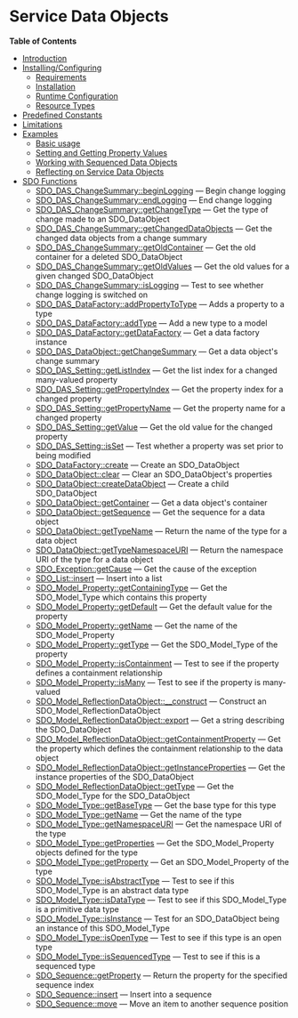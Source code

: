 Service Data Objects
====================

**Table of Contents**

-   [Introduction](/intro/sdo.html)
-   [Installing/Configuring](/sdo/setup.html)
    -   [Requirements](/sdo/setup.html#Requirements)
    -   [Installation](/sdo/setup.html#Installation)
    -   [Runtime Configuration](/sdo/setup.html#Runtime%20Configuration)
    -   [Resource Types](/sdo/setup.html#Resource%20Types)
-   [Predefined Constants](/sdo/constants.html)
-   [Limitations](/sdo/limitations.html)
-   [Examples](/sdo/examples.html)
    -   [Basic usage](/sdo/examples.html#Basic%20usage)
    -   [Setting and Getting Property
        Values](/sdo/examples.html#Setting%20and%20Getting%20Property%20Values)
    -   [Working with Sequenced Data
        Objects](/sdo/examples.html#Working%20with%20Sequenced%20Data%20Objects)
    -   [Reflecting on Service Data
        Objects](/sdo/examples.html#Reflecting%20on%20Service%20Data%20Objects)
-   [SDO Functions](/ref/sdo.html)
    -   [SDO\_DAS\_ChangeSummary::beginLogging](/ref/sdo.html#SDO_DAS_ChangeSummary::beginLogging)
        — Begin change logging
    -   [SDO\_DAS\_ChangeSummary::endLogging](/ref/sdo.html#SDO_DAS_ChangeSummary::endLogging)
        — End change logging
    -   [SDO\_DAS\_ChangeSummary::getChangeType](/ref/sdo.html#SDO_DAS_ChangeSummary::getChangeType)
        — Get the type of change made to an SDO\_DataObject
    -   [SDO\_DAS\_ChangeSummary::getChangedDataObjects](/ref/sdo.html#SDO_DAS_ChangeSummary::getChangedDataObjects)
        — Get the changed data objects from a change summary
    -   [SDO\_DAS\_ChangeSummary::getOldContainer](/ref/sdo.html#SDO_DAS_ChangeSummary::getOldContainer)
        — Get the old container for a deleted SDO\_DataObject
    -   [SDO\_DAS\_ChangeSummary::getOldValues](/ref/sdo.html#SDO_DAS_ChangeSummary::getOldValues)
        — Get the old values for a given changed SDO\_DataObject
    -   [SDO\_DAS\_ChangeSummary::isLogging](/ref/sdo.html#SDO_DAS_ChangeSummary::isLogging)
        — Test to see whether change logging is switched on
    -   [SDO\_DAS\_DataFactory::addPropertyToType](/ref/sdo.html#SDO_DAS_DataFactory::addPropertyToType)
        — Adds a property to a type
    -   [SDO\_DAS\_DataFactory::addType](/ref/sdo.html#SDO_DAS_DataFactory::addType)
        — Add a new type to a model
    -   [SDO\_DAS\_DataFactory::getDataFactory](/ref/sdo.html#SDO_DAS_DataFactory::getDataFactory)
        — Get a data factory instance
    -   [SDO\_DAS\_DataObject::getChangeSummary](/ref/sdo.html#SDO_DAS_DataObject::getChangeSummary)
        — Get a data object's change summary
    -   [SDO\_DAS\_Setting::getListIndex](/ref/sdo.html#SDO_DAS_Setting::getListIndex)
        — Get the list index for a changed many-valued property
    -   [SDO\_DAS\_Setting::getPropertyIndex](/ref/sdo.html#SDO_DAS_Setting::getPropertyIndex)
        — Get the property index for a changed property
    -   [SDO\_DAS\_Setting::getPropertyName](/ref/sdo.html#SDO_DAS_Setting::getPropertyName)
        — Get the property name for a changed property
    -   [SDO\_DAS\_Setting::getValue](/ref/sdo.html#SDO_DAS_Setting::getValue)
        — Get the old value for the changed property
    -   [SDO\_DAS\_Setting::isSet](/ref/sdo.html#SDO_DAS_Setting::isSet)
        — Test whether a property was set prior to being modified
    -   [SDO\_DataFactory::create](/ref/sdo.html#SDO_DataFactory::create)
        — Create an SDO\_DataObject
    -   [SDO\_DataObject::clear](/ref/sdo.html#SDO_DataObject::clear) —
        Clear an SDO\_DataObject's properties
    -   [SDO\_DataObject::createDataObject](/ref/sdo.html#SDO_DataObject::createDataObject)
        — Create a child SDO\_DataObject
    -   [SDO\_DataObject::getContainer](/ref/sdo.html#SDO_DataObject::getContainer)
        — Get a data object's container
    -   [SDO\_DataObject::getSequence](/ref/sdo.html#SDO_DataObject::getSequence)
        — Get the sequence for a data object
    -   [SDO\_DataObject::getTypeName](/ref/sdo.html#SDO_DataObject::getTypeName)
        — Return the name of the type for a data object
    -   [SDO\_DataObject::getTypeNamespaceURI](/ref/sdo.html#SDO_DataObject::getTypeNamespaceURI)
        — Return the namespace URI of the type for a data object
    -   [SDO\_Exception::getCause](/ref/sdo.html#SDO_Exception::getCause)
        — Get the cause of the exception
    -   [SDO\_List::insert](/ref/sdo.html#SDO_List::insert) — Insert
        into a list
    -   [SDO\_Model\_Property::getContainingType](/ref/sdo.html#SDO_Model_Property::getContainingType)
        — Get the SDO\_Model\_Type which contains this property
    -   [SDO\_Model\_Property::getDefault](/ref/sdo.html#SDO_Model_Property::getDefault)
        — Get the default value for the property
    -   [SDO\_Model\_Property::getName](/ref/sdo.html#SDO_Model_Property::getName)
        — Get the name of the SDO\_Model\_Property
    -   [SDO\_Model\_Property::getType](/ref/sdo.html#SDO_Model_Property::getType)
        — Get the SDO\_Model\_Type of the property
    -   [SDO\_Model\_Property::isContainment](/ref/sdo.html#SDO_Model_Property::isContainment)
        — Test to see if the property defines a containment relationship
    -   [SDO\_Model\_Property::isMany](/ref/sdo.html#SDO_Model_Property::isMany)
        — Test to see if the property is many-valued
    -   [SDO\_Model\_ReflectionDataObject::\_\_construct](/ref/sdo.html#SDO_Model_ReflectionDataObject::__construct)
        — Construct an SDO\_Model\_ReflectionDataObject
    -   [SDO\_Model\_ReflectionDataObject::export](/ref/sdo.html#SDO_Model_ReflectionDataObject::export)
        — Get a string describing the SDO\_DataObject
    -   [SDO\_Model\_ReflectionDataObject::getContainmentProperty](/ref/sdo.html#SDO_Model_ReflectionDataObject::getContainmentProperty)
        — Get the property which defines the containment relationship to
        the data object
    -   [SDO\_Model\_ReflectionDataObject::getInstanceProperties](/ref/sdo.html#SDO_Model_ReflectionDataObject::getInstanceProperties)
        — Get the instance properties of the SDO\_DataObject
    -   [SDO\_Model\_ReflectionDataObject::getType](/ref/sdo.html#SDO_Model_ReflectionDataObject::getType)
        — Get the SDO\_Model\_Type for the SDO\_DataObject
    -   [SDO\_Model\_Type::getBaseType](/ref/sdo.html#SDO_Model_Type::getBaseType)
        — Get the base type for this type
    -   [SDO\_Model\_Type::getName](/ref/sdo.html#SDO_Model_Type::getName)
        — Get the name of the type
    -   [SDO\_Model\_Type::getNamespaceURI](/ref/sdo.html#SDO_Model_Type::getNamespaceURI)
        — Get the namespace URI of the type
    -   [SDO\_Model\_Type::getProperties](/ref/sdo.html#SDO_Model_Type::getProperties)
        — Get the SDO\_Model\_Property objects defined for the type
    -   [SDO\_Model\_Type::getProperty](/ref/sdo.html#SDO_Model_Type::getProperty)
        — Get an SDO\_Model\_Property of the type
    -   [SDO\_Model\_Type::isAbstractType](/ref/sdo.html#SDO_Model_Type::isAbstractType)
        — Test to see if this SDO\_Model\_Type is an abstract data type
    -   [SDO\_Model\_Type::isDataType](/ref/sdo.html#SDO_Model_Type::isDataType)
        — Test to see if this SDO\_Model\_Type is a primitive data type
    -   [SDO\_Model\_Type::isInstance](/ref/sdo.html#SDO_Model_Type::isInstance)
        — Test for an SDO\_DataObject being an instance of this
        SDO\_Model\_Type
    -   [SDO\_Model\_Type::isOpenType](/ref/sdo.html#SDO_Model_Type::isOpenType)
        — Test to see if this type is an open type
    -   [SDO\_Model\_Type::isSequencedType](/ref/sdo.html#SDO_Model_Type::isSequencedType)
        — Test to see if this is a sequenced type
    -   [SDO\_Sequence::getProperty](/ref/sdo.html#SDO_Sequence::getProperty)
        — Return the property for the specified sequence index
    -   [SDO\_Sequence::insert](/ref/sdo.html#SDO_Sequence::insert) —
        Insert into a sequence
    -   [SDO\_Sequence::move](/ref/sdo.html#SDO_Sequence::move) — Move
        an item to another sequence position
